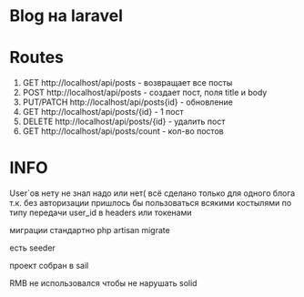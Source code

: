 # **Blog на laravel**

# Routes

1. GET http://localhost/api/posts - возвращает все посты
2. POST http://localhost/api/posts - создает пост, поля title и body
3. PUT/PATCH http://localhost/api/posts{id} - обновление
4. GET http://localhost/api/posts/{id} - 1 пост
5. DELETE http://localhost/api/posts/{id} - удалить пост
6. GET http://localhost/api/posts/count - кол-во постов

# INFO

User`ов нету не знал надо или нет( всё сделано только для одного блога
т.к. без авторизации пришлось бы пользоваться всякими костылями по типу передачи user_id в headers или токенами

миграции стандартно php artisan migrate 

есть seeder 

проект собран в sail

RMB не использовался чтобы не нарушать solid
